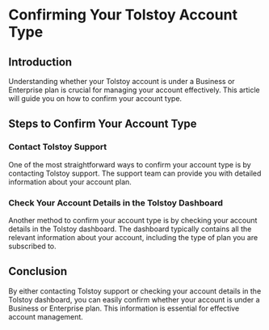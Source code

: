 # Confirming Your Tolstoy Account Type

## Introduction

Understanding whether your Tolstoy account is under a Business or Enterprise plan is crucial for managing your account effectively. This article will guide you on how to confirm your account type.

## Steps to Confirm Your Account Type

### Contact Tolstoy Support

One of the most straightforward ways to confirm your account type is by contacting Tolstoy support. The support team can provide you with detailed information about your account plan.

### Check Your Account Details in the Tolstoy Dashboard

Another method to confirm your account type is by checking your account details in the Tolstoy dashboard. The dashboard typically contains all the relevant information about your account, including the type of plan you are subscribed to.

## Conclusion

By either contacting Tolstoy support or checking your account details in the Tolstoy dashboard, you can easily confirm whether your account is under a Business or Enterprise plan. This information is essential for effective account management.